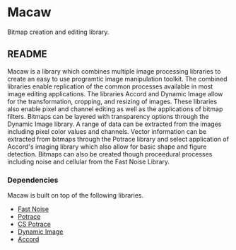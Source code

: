 # Macaw
Bitmap creation and editing library.

## README
Macaw is a library which combines multiple image processing libraries to create an easy to use programtic image manipulation toolkit. The combined libraries enable replication of the common processes available in most image editing applications. The libraries Accord and Dynamic Image allow for the transformation, cropping, and resizing of images. These libraries also enable pixel and channel editing as well as the applications of bitmap filters. Bitmaps can be layered with transparency options through the Dynamic Image library. 
A range of data can be extracted from the images including pixel color values and channels. Vector information can be extracted from bitmaps through the Potrace library and select application of Accord's imaging library which also allow for basic shape and figure detection. 
Bitmaps can also be created though proceedural processes including noise and cellular from the Fast Noise Library.

### Dependencies

Macaw is built on top of the following libraries.
 - [Fast Noise](https://github.com/Auburns/FastNoise_CSharp)
 - [Potrace](http://potrace.sourceforge.net/)
 - [CS Potrace](https://github.com/arkypita/LaserGRBL/tree/master/LaserGRBL/CsPotrace)
 - [Dynamic Image](https://dynamicimage.apphb.com/)
 - [Accord](https://github.com/accord-net/framework/wiki/Imaging)
